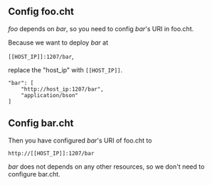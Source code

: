 <!--
 * @Descripttion: 
 * @Author: lzy
 * @Date: 2020-05-21 10:06:27
 * @LastEditors: lzy
 * @LastEditTime: 2020-05-21 12:10:13
--> 
## Config foo.cht

*foo* depends on *bar*, so you need to config *bar*'s URI in foo.cht.

Because we want to deploy *bar* at 

`[[HOST_IP]]:1207/bar`,

replace the "host_ip" with `[[HOST_IP]]`.

```   
"bar": [
    "http://host_ip:1207/bar",
    "application/bson"
]
```

## Config bar.cht

Then you have configured *bar*'s URI of foo.cht to

`http://[[HOST_IP]]:1207/bar`

*bar* does not depends on any other resources, so we don't need to configure bar.cht.